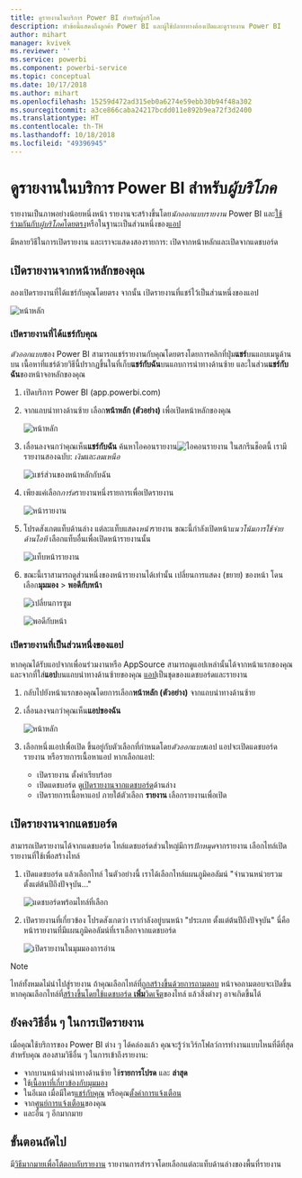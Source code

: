 ```yaml
---
title: ดูรายงานในบริการ Power BI สำหรับผู้บริโภค
description: หัวข้อนี้แสดงถึงลูกค้า Power BI และผู้ใช้ปลายทางต้องเปิดและดูรายงาน Power BI
author: mihart
manager: kvivek
ms.reviewer: ''
ms.service: powerbi
ms.component: powerbi-service
ms.topic: conceptual
ms.date: 10/17/2018
ms.author: mihart
ms.openlocfilehash: 15259d472ad315eb0a6274e59ebb30b94f48a302
ms.sourcegitcommit: a3ce866caba24217bcdd011e892b9ea72f3d2400
ms.translationtype: HT
ms.contentlocale: th-TH
ms.lasthandoff: 10/18/2018
ms.locfileid: "49396945"
---
```

# <a name="view-a-report-in-power-bi-service-for-consumers"></a>ดูรายงานในบริการ Power BI สำหรับ*ผู้บริโภค*
รายงานเป็นภาพอย่างน้อยหนึ่งหน้า รายงานจะสร้างขึ้นโดย*นักออกแบบรายงาน* Power BI และ[ใช้ร่วมกันกับ*ผู้บริโภค*โดยตรง](end-user-shared-with-me.md)หรือในฐานะเป็นส่วนหนึ่งของ[แอป](end-user-apps.md) 

มีหลายวิธีในการเปิดรายงาน และเราจะแสดงสองรายการ: เปิดจากหน้าหลักและเปิดจากแดชบอร์ด 

<!-- add art-->


## <a name="open-a-report-from-your-home-page"></a>เปิดรายงานจากหน้าหลักของคุณ
ลองเปิดรายงานที่ได้แชร์กับคุณโดยตรง จากนั้น เปิดรายงานที่แชร์ไว้เป็นส่วนหนึ่งของแอป

   ![หน้าหลัก](./media/end-user-report-open/power-bi-home.png)

### <a name="open-a-report-that-has-been-shared-with-you"></a>เปิดรายงานที่ได้แชร์กับคุณ
*ตัวออกแบบ*ของ Power BI สามารถแชร์รายงานกับคุณโดยตรงโดยการคลิกที่ปุ่ม**แชร์**บนแถบเมนูด้านบน เนื้อหาที่แชร์ด้วยวิธีนี้ปรากฏขึ้นในที่เก็บ**แชร์กับฉัน**บนแถบการนำทางด้านซ้าย และในส่วน**แชร์กับฉัน**ของหน้าจอหลักของคุณ

1. เปิดบริการ Power BI (app.powerbi.com)

2. จากแถบนำทางด้านซ้าย เลือก**หน้าหลัก (ตัวอย่าง)** เพื่อเปิดหน้าหลักของคุณ  

   ![หน้าหลัก](./media/end-user-report-open/power-bi-select-home.png)
   
3. เลื่อนลงจนกว่าคุณเห็น**แชร์กับฉัน** ค้นหาไอคอนรายงาน![ไอคอนรายงาน](./media/end-user-report-open/power-bi-report-icon.png) ในสกรีนช็อตนี้ เรามีรายงานสองฉบับ: *เงิน*และ*ลมเหนือ* 
   
   ![แชร์ส่วนของหน้าหลักกับฉัน](./media/end-user-report-open/power-bi-shared.png)

4. เพียงแค่เลือก*การ์ด*รายงานหนึ่งรายการเพื่อเปิดรายงาน

   ![หน้ารายงาน](./media/end-user-report-open/power-bi-report1.png)

5. โปรดสังเกตแท็บด้านล่าง แต่ละแท็บแสดง*หน้า*รายงาน ขณะนี้กำลังเปิดหน้า*แนวโน้มการใช้จ่ายด้านไอที* เลือกแท็บอื่นเพื่อเปิดหน้ารายงานนั้น 

   ![แท็บหน้ารายงาน](./media/end-user-report-open/power-bi-tabs.png)

6. ขณะนี้เราสามารถดูส่วนหนึ่งของหน้ารายงานได้เท่านั้น เปลี่ยนการแสดง (ขยาย) ของหน้า โดนเลือก**มุมมอง** > **พอดีกับหน้า**

   ![เปลี่ยนการซูม](./media/end-user-report-open/power-bi-fit.png)

   ![พอดีกับหน้า](./media/end-user-report-open/power-bi-report2.png)

### <a name="open-a-report-that-is-part-of-an-app"></a>เปิดรายงานที่เป็นส่วนหนึ่งของแอป
หากคุณได้รับแอปจากเพื่อนร่วมงานหรือ AppSource สามารถดูแอปเหล่านั้นได้จากหน้าแรกของคุณ และจากที่ใส่**แอป**บนแถบนำทางด้านซ้ายของคุณ [แอป](end-user-apps.md)เป็นชุดของแดชบอร์ดและรายงาน

1. กลับไปยังหน้าแรกของคุณโดยการเลือก**หน้าหลัก (ตัวอย่าง)** จากแถบนำทางด้านซ้าย

7. เลื่อนลงจนกว่าคุณเห็น**แอปของฉัน**

   ![หน้าหลัก](./media/end-user-report-open/power-bi-my-apps.png)

8. เลือกหนึ่งแอปเพื่อเปิด ขึ้นอยู่กับตัวเลือกที่กำหนดโดย*ตัวออกแบบ*แอป แอปจะเปิดแดชบอร์ด รายงาน หรือรายการเนื้อหาแอป หากเลือกแอป:
    - เปิดรายงาน ตั้งค่าเรียบร้อย
    - เปิดแดชบอร์ด ดู[เปิดรายงานจากแดชบอร์ด](#Open-a-report-from-a-dashboard)ด้านล่าง
    - เปิดรายการเนื้อหาแอป ภายใต้ตัวเลือก **รายงาน** เลือกรายงานเพื่อเปิด


## <a name="open-a-report-from-a-dashboard"></a>เปิดรายงานจากแดชบอร์ด
สามารถเปิดรายงานได้จากแดชบอร์ด ไทล์แดชบอร์ดส่วนใหญ่มีการ*ปักหมุด*จากรายงาน เลือกไทล์เปิดรายงานที่ใช้เพื่อสร้างไทล์ 

1. เปิดแดชบอร์ด แล้วเลือกไทล์ ในตัวอย่างนี้ เราได้เลือกไทล์แผนภูมิคอลัมน์ "จำนวนหน่วยรวม ตั้งแต่ต้นปีถึงปัจจุบัน..."

    ![แดชบอร์ดพร้อมไทล์ที่เลือก](./media/end-user-report-open/power-bi-dashboard.png)

2.  เปิดรายงานที่เกี่ยวข้อง โปรดสังเกตว่า เรากำลังอยู่บนหน้า "ประเภท ตั้งแต่ต้นปีถึงปัจจุบัน" นี่คือหน้ารายงานที่มีแผนภูมิคอลัมน์ที่เราเลือกจากแดชบอร์ด

    ![เปิดรายงานในมุมมองการอ่าน](./media/end-user-report-open/power-bi-report-new.png)

> [!NOTE]
> ไทล์ทั้งหมดไม่นำไปสู่รายงาน ถ้าคุณเลือกไทล์ที่[ถูกสร้างขึ้นด้วยการถามตอบ](end-user-q-and-a.md) หน้าจอถามตอบจะเปิดขึ้น หากคุณเลือกไทล์ที่[สร้างขึ้นโดยใช้แดชบอร์ด **เพิ่ม**วิดเจ็ต](../service-dashboard-add-widget.md)ของไทล์ แล้วสิ่งต่างๆ อาจเกิดขึ้นได้  


##  <a name="still-more-ways-to-open-a-report"></a>ยังคงวิธีอื่น ๆ ในการเปิดรายงาน
เมื่อคุณใช้บริการของ Power BI ต่าง ๆ ได้คล่องแล้ว คุณจะรู้ว่าเวิร์กโฟลว์การทำงานแบบไหนที่ดีที่สุดสำหรับคุณ สองสามวิธีอื่น ๆ ในการเข้าถึงรายงาน:
- จากบานหน้าต่างนำทางด้านซ้าย ใช้**รายการโปรด** และ **ล่าสุด**    
- ใช้[เนื้อหาที่เกี่ยวข้องกับมุมมอง](end-user-related.md)    
- ในอีเมล เมื่อมีใคร[แชร์กับคุณ](../service-share-reports.md) หรือคุณ[ตั้งค่าการแจ้งเตือน](end-user-alerts.md)    
- จาก[ศูนย์การแจ้งเตือน](end-user-notification-center.md)ของคุณ    
- และอื่น ๆ อีกมากมาย

## <a name="next-steps"></a>ขั้นตอนถัดไป
มี[วิธีมากมายเพื่อโต้ตอบกับรายงาน](end-user-reading-view.md)  รายงานการสำรวจโดยเลือกแต่ละแท็บด้านล่างของพื้นที่รายงาน

